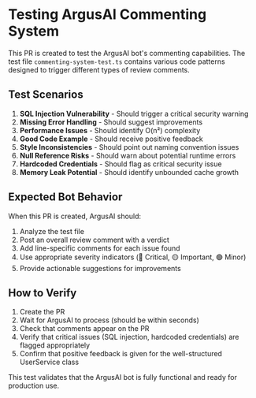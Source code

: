 # Testing ArgusAI Commenting System

This PR is created to test the ArgusAI bot's commenting capabilities. The test file `commenting-system-test.ts` contains various code patterns designed to trigger different types of review comments.

## Test Scenarios

1. **SQL Injection Vulnerability** - Should trigger a critical security warning
2. **Missing Error Handling** - Should suggest improvements
3. **Performance Issues** - Should identify O(n²) complexity
4. **Good Code Example** - Should receive positive feedback
5. **Style Inconsistencies** - Should point out naming convention issues
6. **Null Reference Risks** - Should warn about potential runtime errors
7. **Hardcoded Credentials** - Should flag as critical security issue
8. **Memory Leak Potential** - Should identify unbounded cache growth

## Expected Bot Behavior

When this PR is created, ArgusAI should:

1. Analyze the test file
2. Post an overall review comment with a verdict
3. Add line-specific comments for each issue found
4. Use appropriate severity indicators (🔴 Critical, 🟡 Important, 🟢 Minor)
5. Provide actionable suggestions for improvements

## How to Verify

1. Create the PR
2. Wait for ArgusAI to process (should be within seconds)
3. Check that comments appear on the PR
4. Verify that critical issues (SQL injection, hardcoded credentials) are flagged appropriately
5. Confirm that positive feedback is given for the well-structured UserService class

This test validates that the ArgusAI bot is fully functional and ready for production use.